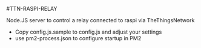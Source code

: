 #TTN-RASPI-RELAY

Node.JS server to control a relay connected to raspi via TheThingsNetwork

- Copy config.js.sample to config.js and adjust your settings
- use pm2-process.json to configure startup in PM2

